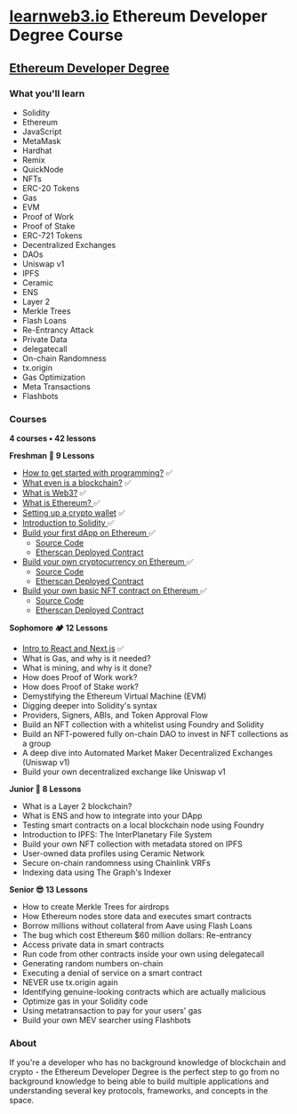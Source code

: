 # [learnweb3.io](https://learnweb3.io/) Ethereum Developer Degree Course

## [Ethereum Developer Degree](https://learnweb3.io/degrees/ethereum-developer-degree/)

### What you'll learn
- Solidity
- Ethereum
- JavaScript
- MetaMask
- Hardhat
- Remix
- QuickNode
- NFTs
- ERC-20 Tokens
- Gas
- EVM
- Proof of Work
- Proof of Stake
- ERC-721 Tokens
- Decentralized Exchanges
- DAOs
- Uniswap v1
- IPFS
- Ceramic
- ENS
- Layer 2
- Merkle Trees
- Flash Loans
- Re-Entrancy Attack
- Private Data
- delegatecall
- On-chain Randomness
- tx.origin
- Gas Optimization
- Meta Transactions
- Flashbots

### Courses

**4 courses • 42 lessons**


**Freshman 🚀 9 Lessons**

- [How to get started with programming?](https://learnweb3.io/degrees/ethereum-developer-degree/freshman/how-to-get-started-with-programming/) ✅
- [What even is a blockchain?](https://learnweb3.io/degrees/ethereum-developer-degree/freshman/what-even-is-a-blockchain/) ✅
- [What is Web3?](https://learnweb3.io/degrees/ethereum-developer-degree/freshman/what-is-web3/) ✅
- [What is Ethereum? ](https://learnweb3.io/degrees/ethereum-developer-degree/freshman/what-is-ethereum/) ✅
- [Setting up a crypto wallet](https://learnweb3.io/degrees/ethereum-developer-degree/freshman/setting-up-a-crypto-wallet/) ✅
- [Introduction to Solidity ](https://learnweb3.io/degrees/ethereum-developer-degree/freshman/introduction-to-solidity/) ✅
- [Build your first dApp on Ethereum ](https://learnweb3.io/degrees/ethereum-developer-degree/freshman/build-your-first-d-app-on-ethereum/) ✅
  - [Source Code](https://github.com/mishraji874/learnweb3.io-Ethereum-Degree-Course/tree/main/build-your-first-dapp-on-ethereum) 
  - [Etherscan Deployed Contract](https://sepolia.etherscan.io/address/0xAE78706F961f42f3503B14B5B1E4f1f4e0A7D751)
- [Build your own cryptocurrency on Ethereum ](https://learnweb3.io/degrees/ethereum-developer-degree/freshman/build-your-own-cryptocurrency-on-ethereum/) ✅
  - [Source Code](https://github.com/mishraji874/learnweb3.io-Ethereum-Degree-Course/blob/main/build-your-own-cryptocurrency-on-ethereum/LW3Token.sol) 
  - [Etherscan Deployed Contract](https://sepolia.etherscan.io/address/0x7259D66C4d5148e4f509f80Bc5b855Be53B8ce2D)
- [Build your own basic NFT contract on Ethereum ](https://learnweb3.io/degrees/ethereum-developer-degree/freshman/build-your-own-basic-nft-contract-on-ethereum/) ✅
  - [Source Code](https://github.com/mishraji874/learnweb3.io-Ethereum-Degree-Course/blob/main/build-your-own-basic-nft-contract/src/NFTee.sol) 
  - [Etherscan Deployed Contract](https://sepolia.etherscan.io/address/0xF611adA1f67fca9751cFB3a23cD41bf9b657aaFd)

**Sophomore 🏕️ 12 Lessons**

- [Intro to React and Next.js](https://learnweb3.io/degrees/ethereum-developer-degree/sophomore/intro-to-react-and-next-js/) ✅
- What is Gas, and why is it needed?
- What is mining, and why is it done?
- How does Proof of Work work?
- How does Proof of Stake work?
- Demystifying the Ethereum Virtual Machine (EVM)
- Digging deeper into Solidity's syntax
- Providers, Signers, ABIs, and Token Approval Flow
- Build an NFT collection with a whitelist using Foundry and Solidity
- Build an NFT-powered fully on-chain DAO to invest in NFT collections as a group
- A deep dive into Automated Market Maker Decentralized Exchanges (Uniswap v1)
- Build your own decentralized exchange like Uniswap v1

**Junior 👷 8 Lessons**

- What is a Layer 2 blockchain?
- What is ENS and how to integrate into your DApp
- Testing smart contracts on a local blockchain node using Foundry
- Introduction to IPFS: The InterPlanetary File System
- Build your own NFT collection with metadata stored on IPFS
- User-owned data profiles using Ceramic Network
- Secure on-chain randomness using Chainlink VRFs
- Indexing data using The Graph's Indexer

**Senior 😎 13 Lessons**

- How to create Merkle Trees for airdrops
- How Ethereum nodes store data and executes smart contracts
- Borrow millions without collateral from Aave using Flash Loans
- The bug which cost Ethereum $60 million dollars: Re-entrancy
- Access private data in smart contracts
- Run code from other contracts inside your own using delegatecall
- Generating random numbers on-chain
- Executing a denial of service on a smart contract
- NEVER use tx.origin again
- Identifying genuine-looking contracts which are actually malicious
- Optimize gas in your Solidity code
- Using metatransaction to pay for your users' gas
- Build your own MEV searcher using Flashbots

### About

If you're a developer who has no background knowledge of blockchain and crypto - the Ethereum Developer Degree is the perfect step to go from no background knowledge to being able to build multiple applications and understanding several key protocols, frameworks, and concepts in the space.